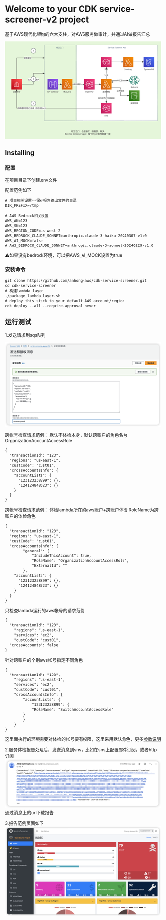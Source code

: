 # Welcome to your CDK service-screener-v2 project

基于AWS现代化架构的六大支柱，对AWS服务做审计，并通过AI做报告汇总

![Local Image](./doc/service-screener-v4.png)

## Installing
### 配置

在项目目录下创建.env文件

配置范例如下
```
# 项目相关设置--保存报告输出文件的目录
DIR_PREFIX=/tmp

# AWS Bedrock相关设置
AWS_AK=123
AWS_SK=123
AWS_REGION_CODE=us-west-2
AWS_BEDROCK_CLAUDE_SONNET=anthropic.claude-3-haiku-20240307-v1:0
AWS_AI_MOCK=false
# AWS_BEDROCK_CLAUDE_SONNET=anthropic.claude-3-sonnet-20240229-v1:0
```
⚠️如果没有bedrock环境，可以把AWS_AI_MOCK设置为true
### 安装命令
```
git clone https://github.com/anhong-aws/cdk-service-screener.git
cd cdk-service-screener
# 构建lambda layer
./package_lambda_layer.sh
# deploy this stack to your default AWS account/region
cdk deploy --all --require-approval never
```
## 运行测试
1.发送请求到sqs队列

![sqs](./doc/sqs.png)

跨帐号检查请求范例：
默认不体检本身，默认跨账户的角色名为OrganizationAccountAccessRole
```
{
  "transactionId": "123",
  "regions": "us-east-1",
  "custCode": "cust01",
  "crossAccountsInfo": {
    "accountLists": {
      "123123238899": {},
      "124124848323": {}
    }
  }
}
```

跨帐号检查请求范例：
体检lambda所在的aws账户+跨账户体检
RoleName为跨账户的体检角色
```
{
  "transactionId": "123",
  "regions": "us-east-1",
  "custCode": "cust01",
  "crossAccountsInfo": {
		"general": {
			"IncludeThisAccount": true,
			"RoleName": "OrganizationAccountAccessRole",
			"ExternalId": ""
		},
    "accountLists": {
      "123123238899": {},
      "124124848323": {}
    }
  }
}
```

只检查lambda运行的aws帐号的请求范例
```
{
  "transactionId": "123",
	"regions": "us-east-1",
	"services": "ec2",
	"custCode": "cust01",
  "crossAccounts": false
}
```
针对跨账户的个别aws帐号指定不同角色
```
{
  "transactionId": "123",
	"regions": "us-east-1",
	"services": "ec2",
	"custCode": "cust01",
	"crossAccountsInfo": {
		"accountLists": {
			"123123238899": {
  			"RoleName": "SwitchAccountAccessRole"
  		}
		}
	}
}
```
这里面执行的环境需要对体检的帐号要有权限，这里采用默认角色，更多[参数说明](param.md)

2.服务体检报告处理后，发送消息到sns，比如在sns上配置邮件订阅，或者http订阅
![response](doc/response_message.png)
通过消息上的url下载报告

3.报告范例页面如下
![alt text](doc/report.png)